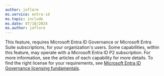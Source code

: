 ```yaml
---
author: joflore
ms.service: entra-id
ms.topic: include
ms.date: 07/18/2024
ms.author: joflore
---
```


This feature, requires Microsoft Entra ID Governance or Microsoft Entra Suite subscriptions, for your organization's users. Some capabilities, within this feature, may operate with a Microsoft Entra ID P2 subscription.  For more information, see the articles of each capability for more details. To find the right license for your requirements, see [Microsoft Entra ID Governance licensing fundamentals](~/id-governance/licensing-fundamentals.md).
